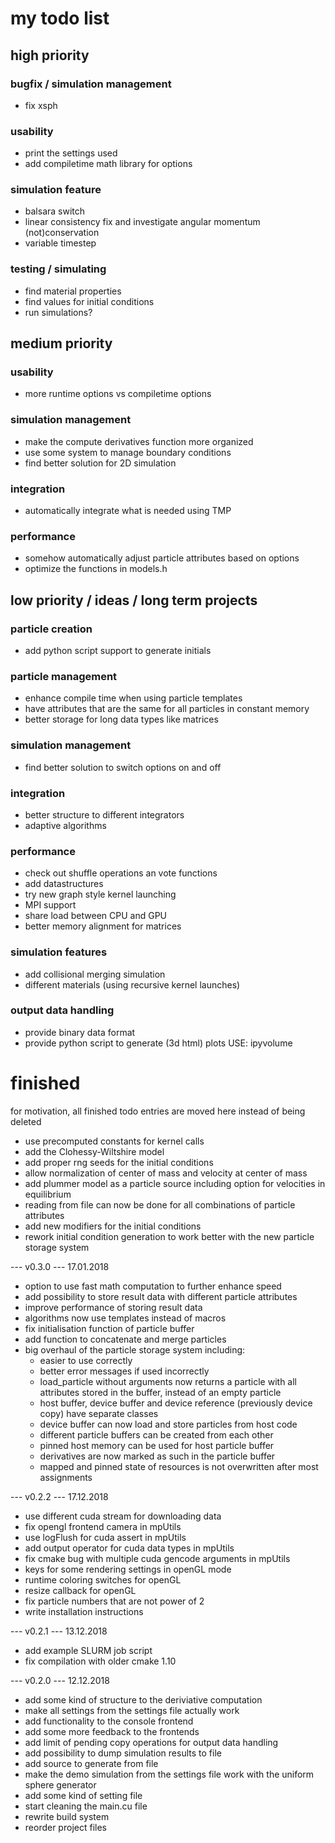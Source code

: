 # my todo list

## high priority

### bugfix / simulation management
- fix xsph

### usability
- print the settings used
- add compiletime math library for options

### simulation feature
- balsara switch
- linear consistency fix and investigate angular momentum (not)conservation
- variable timestep

### testing / simulating
- find material properties
- find values for initial conditions
- run simulations?


## medium priority

### usability
- more runtime options vs compiletime options

### simulation management
- make the compute derivatives function more organized
- use some system to manage boundary conditions
- find better solution for 2D simulation

### integration
- automatically integrate what is needed using TMP

### performance
- somehow automatically adjust particle attributes based on options
- optimize the functions in models.h


## low priority / ideas / long term projects

### particle creation
- add python script support to generate initials

### particle management
- enhance compile time when using particle templates
- have attributes that are the same for all particles in constant memory
- better storage for long data types like matrices

### simulation management
- find better solution to switch options on and off

### integration
- better structure to different integrators
- adaptive algorithms

### performance
- check out shuffle operations an vote functions
- add datastructures
- try new graph style kernel launching
- MPI support
- share load between CPU and GPU
- better memory alignment for matrices

### simulation features
- add collisional merging simulation
- different materials (using recursive kernel launches)

### output data handling
- provide binary data format
- provide python script to generate (3d html) plots USE: ipyvolume



# finished
for motivation, all finished todo entries are moved here instead of being deleted

- use precomputed constants for kernel calls
- add the Clohessy-Wiltshire model
- add proper rng seeds for the initial conditions
- allow normalization of center of mass and velocity at center of mass
- add plummer model as a particle source including option for velocities in equilibrium
- reading from file can now be done for all combinations of particle attributes
- add new modifiers for the initial conditions
- rework initial condition generation to work better with the new particle storage system

--- v0.3.0 --- 17.01.2018
- option to use fast math computation to further enhance speed
- add possibility to store result data with different particle attributes
- improve performance of storing result data
- algorithms now use templates instead of macros
- fix initialisation function of particle buffer
- add function to concatenate and merge particles
- big overhaul of the particle storage system including:
    - easier to use correctly
    - better error messages if used incorrectly
    - load_particle without arguments now returns a particle with all attributes stored in the buffer, instead of an empty particle
    - host buffer, device buffer and device reference (previously device copy) have separate classes
    - device buffer can now load and store particles from host code
    - different particle buffers can be created from each other
    - pinned host memory can be used for host particle buffer
    - derivatives are now marked as such in the particle buffer
    - mapped and pinned state of resources is not overwritten after most assignments

--- v0.2.2 --- 17.12.2018
- use different cuda stream for downloading data
- fix opengl frontend camera in mpUtils
- use logFlush for cuda assert in mpUtils
- add output operator for cuda data types in mpUtils
- fix cmake bug with multiple cuda gencode arguments in mpUtils
- keys for some rendering settings in openGL mode
- runtime coloring switches for openGL
- resize callback for openGL
- fix particle numbers that are not power of 2
- write installation instructions

--- v0.2.1 --- 13.12.2018
- add example SLURM job script
- fix compilation with older cmake 1.10

--- v0.2.0 --- 12.12.2018
- add some kind of structure to the deriviative computation
- make all settings from the settings file actually work
- add functionality to the console frontend
- add some more feedback to the frontends
- add limit of pending copy operations for output data handling
- add possibility to dump simulation results to file
- add source to generate from file
- make the demo simulation from the settings file work with the uniform sphere generator
- add some kind of setting file
- start cleaning the main.cu file
- rewrite build system
- reorder project files
